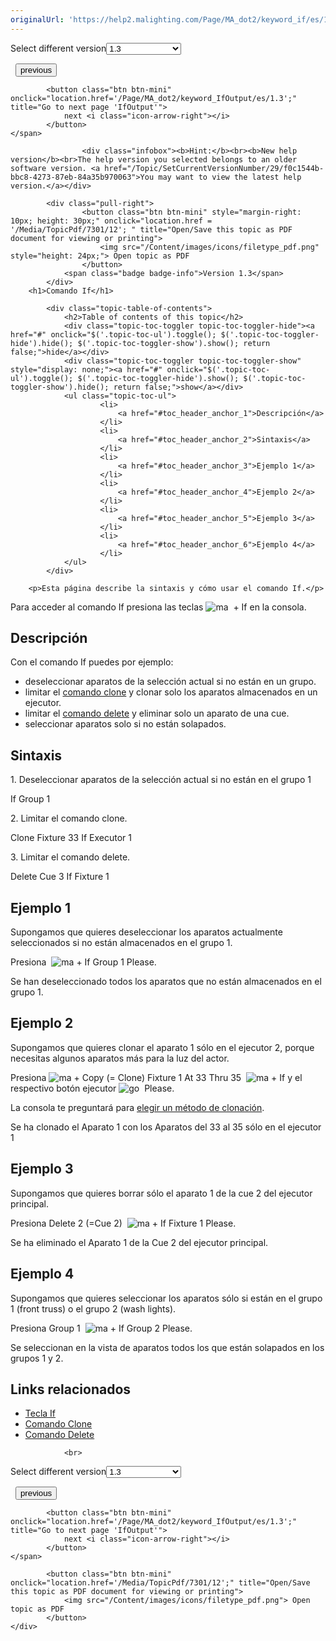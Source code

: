 ```yaml
---
originalUrl: 'https://help2.malighting.com/Page/MA_dot2/keyword_if/es/1.3'
---
```


<div class="topic-navigation">

<div class="pull-right">
	<span class="pull-left">


<div class="pull-left">
<form action="/Topic/SetCurrentVersionNumber" class="form-inline" id="frmTagSelector" method="post">	<span class="form-mini">
		<div class="input-prepend"><span class="add-on">Select different version</span><select autocomplete="off" id="versionNumberId" name="versionNumberId" onchange="$(this).closest('#frmTagSelector').submit();" style="width: 120px;"><option value="">- latest -</option>
<option value="3">1.1</option>
<option value="7">1.2</option>
<option selected="selected" value="12">1.3</option>
<option value="16">1.5</option>
<option value="29">1.9</option>
</select></div>
		<input data-val="true" data-val-number="The field Int32 must be a number." data-val-required="The Int32 field is required." id="ProductId" name="ProductId" type="hidden" value="7">
		<input id="CurrentGuid" name="CurrentGuid" type="hidden" value="f0c1544b-bbc8-4273-87eb-84a35b970063">
	</span>
</form></div>&nbsp;	</span>
	<span class="pull-right" style="white-space: nowrap;">
			<button class="btn btn-mini" onclick="location.href='/Page/MA_dot2/keyword_help/es/1.3'; " title="Go to previous page 'Help'">
				<i class="icon-arrow-left"></i> previous
			</button>

			<button class="btn btn-mini" onclick="location.href='/Page/MA_dot2/keyword_IfOutput/es/1.3';" title="Go to next page 'IfOutput'">
				next <i class="icon-arrow-right"></i> 
			</button>
	</span>
</div>
<div class="clear-fix" style="margin-bottom: 10px"></div>
</div>

					<div class="infobox"><b>Hint:</b><br><b>New help version</b><br>The help version you selected belongs to an older software version. <a href="/Topic/SetCurrentVersionNumber/29/f0c1544b-bbc8-4273-87eb-84a35b970063">You may want to view the latest help version.</a></div>

			<div class="pull-right">
					<button class="btn btn-mini" style="margin-right: 10px; height: 30px;" onclick="location.href = '/Media/TopicPdf/7301/12'; " title="Open/Save this topic as PDF document for viewing or printing">
						<img src="/Content/images/icons/filetype_pdf.png" style="height: 24px;"> Open topic as PDF
					</button>
				<span class="badge badge-info">Version 1.3</span>
			</div>
		<h1>Comando If</h1>

			<div class="topic-table-of-contents">
				<h2>Table of contents of this topic</h2>
				<div class="topic-toc-toggler topic-toc-toggler-hide"><a href="#" onclick="$('.topic-toc-ul').toggle(); $('.topic-toc-toggler-hide').hide(); $('.topic-toc-toggler-show').show(); return false;">hide</a></div>
				<div class="topic-toc-toggler topic-toc-toggler-show" style="display: none;"><a href="#" onclick="$('.topic-toc-ul').toggle(); $('.topic-toc-toggler-hide').show(); $('.topic-toc-toggler-show').hide(); return false;">show</a></div>
				<ul class="topic-toc-ul">
						<li>
							<a href="#toc_header_anchor_1">Descripción</a>
						</li>
						<li>
							<a href="#toc_header_anchor_2">Sintaxis</a>
						</li>
						<li>
							<a href="#toc_header_anchor_3">Ejemplo 1</a>
						</li>
						<li>
							<a href="#toc_header_anchor_4">Ejemplo 2</a>
						</li>
						<li>
							<a href="#toc_header_anchor_5">Ejemplo 3</a>
						</li>
						<li>
							<a href="#toc_header_anchor_6">Ejemplo 4</a>
						</li>
				</ul>
			</div>

		<p>Esta página describe la sintaxis y cómo usar el comando If.</p>

<p>Para acceder al comando If presiona las teclas&nbsp;<span class="hardkey"><img alt="ma" src="/Media/Mlg/ma_1.png" style="height:auto">&nbsp;</span>&nbsp;+&nbsp;<span class="hardkey">If</span>&nbsp;en la consola.</p>

<a name="toc_header_anchor_1" id="toc_header_anchor_1" class="topic-toc-item"></a><h2>Descripción</h2>

<p>Con el comando If puedes por ejemplo:</p>

<ul>
	<li>deseleccionar aparatos de la selección actual si no están en un grupo.</li>
	<li>limitar el <a href="/Topic/05dfd246-0945-44e5-90a5-402818b1aaed">comando clone</a>&nbsp;y clonar solo los aparatos almacenados en un ejecutor.</li>
	<li>limitar el <a href="/Topic/8cc291a9-2753-42f0-9ead-dc12613d80b0">comando delete</a>&nbsp;y eliminar solo un aparato de una cue.</li>
	<li>seleccionar aparatos solo si no están solapados.</li>
</ul>

<a name="toc_header_anchor_2" id="toc_header_anchor_2" class="topic-toc-item"></a><h2>Sintaxis</h2>

<p>1. Deseleccionar aparatos de la selección actual si no están en el grupo 1</p>

<div class="cl_input">If Group 1</div>

<p>2. Limitar el comando clone.</p>

<div class="cl_input">Clone Fixture 33 If Executor 1</div>

<p>3. Limitar el comando delete.</p>

<div class="cl_input">Delete Cue 3 If Fixture 1</div>

<a name="toc_header_anchor_3" id="toc_header_anchor_3" class="topic-toc-item"></a><h2>Ejemplo 1</h2>

<p>Supongamos que quieres deseleccionar los aparatos actualmente seleccionados si no están almacenados en el grupo 1.</p>

<p>Presiona &nbsp;<span class="hardkey"><img alt="ma" src="/Media/Mlg/ma_1.png" style="height:auto"></span>&nbsp;+&nbsp;<span class="hardkey">If</span> <span class="hardkey">Group</span> <span class="hardkey">1</span> <span class="hardkey">Please</span>.</p>

<p>Se han deseleccionado todos los aparatos que no están almacenados en el grupo 1.</p>

<a name="toc_header_anchor_4" id="toc_header_anchor_4" class="topic-toc-item"></a><h2>Ejemplo 2</h2>

<p>Supongamos que quieres clonar el aparato 1 sólo en el ejecutor 2, porque necesitas algunos aparatos más para la luz del actor.</p>

<p>Presiona&nbsp;<span class="hardkey"><img alt="ma" src="/Media/Mlg/ma.png"></span> + <span class="hardkey">Copy</span> (= Clone) <span class="hardkey">Fixture</span> <span class="hardkey">1</span>&nbsp;<span class="hardkey">At</span> <span class="hardkey">33</span> <span class="hardkey">Thru</span> <span class="hardkey">35</span>&nbsp;&nbsp;<span class="hardkey"><img alt="ma" src="/Media/Mlg/ma_1.png" style="height:auto"></span>&nbsp;+&nbsp;<span class="hardkey">If</span> y el respectivo botón ejecutor&nbsp;<span class="hardkey"><img alt="go" src="/Media/Mlg/go_1.png"></span>&nbsp; <span class="hardkey">Please</span>.</p>

<p>La consola te preguntará para <a href="/Topic/d7d95a17-f797-4bab-b65c-3feb192bf1f3">elegir un método de clonación</a>.</p>

<p>Se ha clonado el Aparato 1 con los Aparatos del 33 al 35 sólo en el ejecutor 1</p>

<a name="toc_header_anchor_5" id="toc_header_anchor_5" class="topic-toc-item"></a><h2>Ejemplo 3</h2>

<p>Supongamos que quieres borrar sólo el aparato 1 de la cue 2 del ejecutor principal.</p>

<p>Presiona&nbsp;<span class="hardkey">Delete</span> <span class="hardkey">2</span> (=Cue 2) &nbsp;<span class="hardkey"><img alt="ma" src="/Media/Mlg/ma_1.png" style="height:auto"></span>&nbsp;+&nbsp;<span class="hardkey">If</span> <span class="hardkey">Fixture</span> <span class="hardkey">1</span> <span class="hardkey">Please</span>.</p>

<p>Se ha eliminado el Aparato 1 de la Cue 2 del ejecutor principal.</p>

<a name="toc_header_anchor_6" id="toc_header_anchor_6" class="topic-toc-item"></a><h2>Ejemplo 4</h2>

<p>Supongamos que quieres seleccionar los aparatos sólo si están en el grupo 1 (front truss) o el grupo 2 (wash lights).</p>

<p>Presiona&nbsp;<span class="hardkey">Group</span> <span class="hardkey">1</span>&nbsp;&nbsp;<span class="hardkey"><img alt="ma" src="/Media/Mlg/ma_1.png" style="height:auto"></span>&nbsp;+&nbsp;<span class="hardkey">If</span> <span class="hardkey">Group</span> <span class="hardkey">2</span> <span class="hardkey">Please</span>.</p>

<p>Se seleccionan en la vista de aparatos todos los que están solapados en los grupos 1 y 2.</p>

<a name="toc_header_anchor_7" id="toc_header_anchor_7" class="topic-toc-item"></a><h2>Links relacionados</h2>

<ul>
	<li><a href="/Topic/8a9b3abb-3119-443d-a55e-36b89b0bf73c">Tecla If</a></li>
	<li><a href="/Topic/05dfd246-0945-44e5-90a5-402818b1aaed">Comando Clone</a></li>
	<li><a href="/Topic/8cc291a9-2753-42f0-9ead-dc12613d80b0">Comando Delete</a></li>
</ul>


				<br>
<div class="topic-navigation">

<div class="pull-right">
	<span class="pull-left">


<div class="pull-left">
<form action="/Topic/SetCurrentVersionNumber" class="form-inline" id="frmTagSelector" method="post">	<span class="form-mini">
		<div class="input-prepend"><span class="add-on">Select different version</span><select autocomplete="off" id="versionNumberId" name="versionNumberId" onchange="$(this).closest('#frmTagSelector').submit();" style="width: 120px;"><option value="">- latest -</option>
<option value="3">1.1</option>
<option value="7">1.2</option>
<option selected="selected" value="12">1.3</option>
<option value="16">1.5</option>
<option value="29">1.9</option>
</select></div>
		<input data-val="true" data-val-number="The field Int32 must be a number." data-val-required="The Int32 field is required." id="ProductId" name="ProductId" type="hidden" value="7">
		<input id="CurrentGuid" name="CurrentGuid" type="hidden" value="f0c1544b-bbc8-4273-87eb-84a35b970063">
	</span>
</form></div>&nbsp;	</span>
	<span class="pull-right" style="white-space: nowrap;">
			<button class="btn btn-mini" onclick="location.href='/Page/MA_dot2/keyword_help/es/1.3'; " title="Go to previous page 'Help'">
				<i class="icon-arrow-left"></i> previous
			</button>

			<button class="btn btn-mini" onclick="location.href='/Page/MA_dot2/keyword_IfOutput/es/1.3';" title="Go to next page 'IfOutput'">
				next <i class="icon-arrow-right"></i> 
			</button>
	</span>
</div>
	<div class="clear-fix"></div>
	<div class="pull-right">
	
			<button class="btn btn-mini" onclick="location.href='/Media/TopicPdf/7301/12';" title="Open/Save this topic as PDF document for viewing or printing">
				<img src="/Content/images/icons/filetype_pdf.png"> Open topic as PDF
			</button>
	</div>
<div class="clear-fix" style="margin-bottom: 10px"></div>
</div>

	
